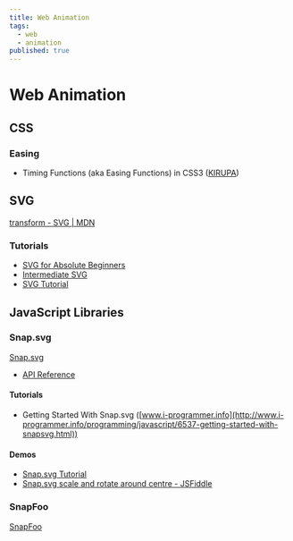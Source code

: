 ```yaml
---
title: Web Animation
tags:
  - web
  - animation
published: true
---
```


# Web Animation


## CSS


### Easing

* Timing Functions (aka Easing Functions) in CSS3 ([KIRUPA](https://www.kirupa.com/html5/timing_functions.htm))

## SVG

[transform - SVG | MDN](https://developer.mozilla.org/en-US/docs/Web/SVG/Attribute/transform)

### Tutorials

* [SVG for Absolute Beginners](http://unicorn-ui.com/blog/svg-for-beginners.html)
* [Intermediate SVG](http://unicorn-ui.com/blog/intermediate-svg.html)
* [SVG Tutorial](http://tutorials.jenkov.com/svg/index.html)

## JavaScript Libraries

### Snap.svg

[Snap.svg](http://snapsvg.io/)

* [API Reference](http://snapsvg.io/docs/)

#### Tutorials

* Getting Started With Snap.svg ([www.i-programmer.info](http://www.i-programmer.info/programming/javascript/6537-getting-started-with-snapsvg.html))

#### Demos

* [Snap.svg Tutorial](http://svg.dabbles.info/)
* [Snap.svg scale and rotate around centre - JSFiddle](http://jsfiddle.net/AGq9X/5/)


### SnapFoo

[SnapFoo](http://yuschick.github.io/SnapFoo/)